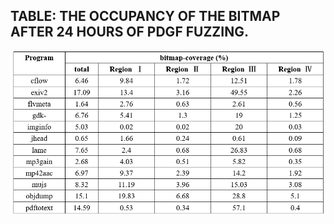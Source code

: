 ## TABLE: THE OCCUPANCY OF THE BITMAP AFTER 24 HOURS OF PDGF FUZZING.

![Bitmap](https://github.com/SEU-SSL/PDGF-Details/blob/main/Image/bitmap%20.png)

